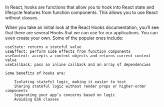In React, hooks are functions that allow you to hook into React state and lifecycle features from function components. This allows you to use React without classes.

When you take an initial look at the React Hooks documentation, you’ll see that there are several Hooks that we can use for our applications. You can even create your own. Some of the popular ones include:

    useState: returns a stateful value
    useEffect: perform side effects from function components
    useContext: accepts a context objects and returns current context value
    useCallback: pass an inline callback and an array of dependencies

    Some benefits of hooks are:

        Isolating stateful logic, making it easier to test
        Sharing stateful logic without render props or higher-order components
        Separating your app’s concerns based on logic
        Avoiding ES6 classes

